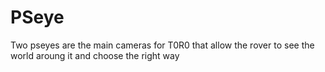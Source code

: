 # PSeye

Two pseyes are the main cameras for T0R0 that allow the rover to see the world aroung it and choose the right way
